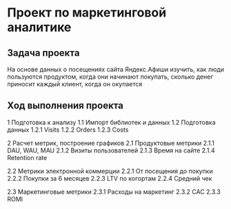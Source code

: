 # Проект по маркетинговой аналитике

## Задача проекта
На основе данных о посещениях сайта Яндекс.Афиши изучить, как люди пользуются продуктом, когда они начинают покупать, сколько денег приносит каждый клиент, когда он окупается

## Ход выполнения проекта

1  Подготовка к анализу
1.1  Импорт библиотек и данных
1.2  Подготовка данных
1.2.1  Visits
1.2.2  Orders
1.2.3  Costs

2  Расчет метрик, построение графиков
2.1  Продуктовые метрики
2.1.1  DAU, WAU, MAU
2.1.2  Визиты пользователей
2.1.3  Время на сайте
2.1.4  Retention rate

2.2  Метрики электронной коммерции
2.2.1  От посещения до покупки
2.2.2  Покупки за 6 месяцев
2.2.3  LTV по когортам
2.2.4  Средний чек

2.3  Маркетинговые метрики
2.3.1  Расходы на маркетинг
2.3.2  CAC
2.3.3  ROMI


